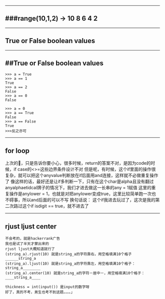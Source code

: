 ---------------------
###range(10,1,2) -> 10 8 6 4 2
----------------------

------
True or False boolean values
------





------
##True or False boolean values
------
```
>>> a = True
>>> a == 1
True
>>> a == 2
False
>>> a == 0
False
```
```
>>> a = 0
>>> a == True
False
>>> a == False
True
>>>反之亦可
```

--------------------------
for loop
--------------------------
上次的🌰，只是告诉你要小心，很多时候，return的答案不对，是因为code的时候，if case的<>=这些边界条件设计不对
但是呢，有时候，这个if里面的操作很复杂，就可以把这个anyvalue判断放在if后面用and连接，这样就不必做重复操作了
像这样的话，最好还是让if多判断一下，只有在这个char是alpha且没有翻过anyalphaetidcal牌子的情况下，我们才进去做这一长串的any = 1赋值
这里的重复操作是anylower = 1，也就是对把anylower变成true，这里比较简单跑一次也不碍事，所以and后面的可以不写
换句话说：
  这个if我进去玩过了，这次是我的第二次路过这个if isdigit == true，就不进去了
  
  
  -------------------
  rjust ljust center
  --------------------
  ```
 不会考的，就是hackerrank广告
我也是试了半天才蒙出来的
 rjust ljust大概知道就行了
  (string_a).rjust(10) 就是string_a的字符靠右，用空格填满10个格子
  ______string_a
  (string_a).ljust(10) 就是string_a的字符靠左，用空格填满10个格子：
string_a________
  (string_a).center(10) 就是string_a的字符－居中－，用空格填满10个格子：
____string_a____
 
thickness = int(input()) 是input的数字呀
  好了，真的不考，男生也考不到这题。。。。」

```
